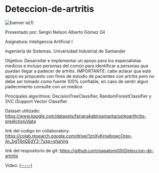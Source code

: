 # Deteccion-de-artritis

![banner ia(1)](https://github.com/papatomi09/Deteccion-de-artritis/assets/102627991/e3b43cd9-6149-4c26-93e9-2cfdab97b4c1)

Presentado por:
Sergio Nelson Alberto Gómez Gil


Asignatura:
Inteligencia Artificial I

Ingeniería de Sistemas.
Universidad Industrial de Santander

Objetivo:
Desarrollar e implementar un apoyo para los especialistas medicos e incluso personas del común para identificar a personas que puedan llegar a padecer de artritis.
IMPORTANTE: cabe aclarar que este apoyo es propuesto con fines de estudio de pacientes con artritis pero no debe ser tomado como fuente 100% confiable, en caso de sentir algun padecimiento consulte con un medico.

Principales algoritmos:  DecisionTreeClassifier, RandomForestClassifier y SVC (Support Vector Classifier

Dataset utilizado: https://www.kaggle.com/datasets/farjanakabirsamanta/osteoarthritis-prediction/data

link del codigo en collaboratory: https://colab.research.google.com/drive/1znXyKrnebowcOrex-jin_bgT6qQEdY2-?usp=sharing 

link del respositorio de git: https://github.com/papatomi09/Deteccion-de-artritis

Video: [(-----)](https://youtu.be/Rb0MTy1o7IY)
